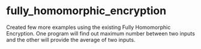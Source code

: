 # fully_homomorphic_encryption
Created few more examples using the existing Fully Homomorphic Encryption. One program will find out maximum number between two inputs and the other will provide the average of two inputs. 
